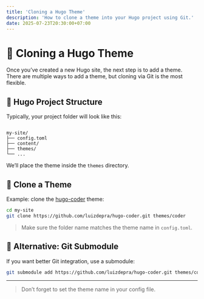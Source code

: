 ```yaml
---
title: 'Cloning a Hugo Theme'
description: 'How to clone a theme into your Hugo project using Git.'
date: 2025-07-23T20:30:00+07:00
---
```


# 🎨 Cloning a Hugo Theme

Once you’ve created a new Hugo site, the next step is to add a theme. There are multiple ways to add a theme, but cloning via Git is the most flexible.

## 📁 Hugo Project Structure

Typically, your project folder will look like this:

```

my-site/
├── config.toml
├── content/
├── themes/
└── ...

```

We’ll place the theme inside the `themes` directory.

## 🔗 Clone a Theme

Example: clone the [hugo-coder](https://github.com/luizdepra/hugo-coder) theme:

```bash
cd my-site
git clone https://github.com/luizdepra/hugo-coder.git themes/coder
```

> Make sure the folder name matches the theme name in `config.toml`.

## 🧬 Alternative: Git Submodule

If you want better Git integration, use a submodule:

```bash
git submodule add https://github.com/luizdepra/hugo-coder.git themes/coder
```

---

> Don’t forget to set the theme name in your config file.
